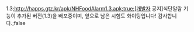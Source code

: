 1.3;http://happs.gtz.kr/apk/NHFoodAlarm1.3.apk;true;[개발자 공지]식단알람 기능이 추가된 버전(1.3)을 배포중이며, 앞으로 남은 시험도 화이팅입니다! 감사합니다.;false
